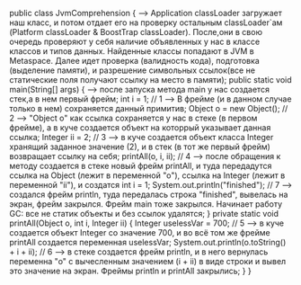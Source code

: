 public class JvmComprehension {            --> Application classLoader загружает наш класс, и потом отдает его на проверку остальным classLoader`ам (Platform classLoader & BoostTrap classLoader).
                                               После,они в свою очередь проверяют у себя наличие объявленных у нас в классе классов и типов данных. Найденные классы попадают в JVM в Metaspace.
                                               Далее идет проверка (валидность кода), подготовка (выделение памяти), и разрешение символьных ссылок(все не статические поля получают ссылку на место в памяти);
    public static void main(String[] args) {  --> после запуска метода main у нас создается стек,а в нем первый фрейм;
        int i = 1;                      // 1  --> В фрейме (и в данном случае только в нем) сохраняется данный примитив;
        Object o = new Object();        // 2  --> "Object o" как ссылка сохраняется у нас в стеке (в первом фрейме), а в куче создается объект на которрый указывает данная ссылка;
        Integer ii = 2;                 // 3  --> в куче создается объект класса Integer хранящий заданное значение (2), и в стек (в тот же первый фрейм) возвращает ссылку на себя;
        printAll(o, i, ii);             // 4  --> после обращения к методу создается в стеке новый фрейм printAll, и туда передадутся ссылка на Object (лежит в переменной "о"), ссылка на Integer (лежит в переменной "ii"), и создатся int i = 1; 
        System.out.println("finished"); // 7  --> создался фрейм println, туда передалась строка "finished", вывелась на экран, фрейм закрылся. Фрейм  main тоже закрылся. Начинает работу GC: все не статик объекты и без ссылок удалятся;
    }
    private static void printAll(Object o, int i, Integer ii) {
        Integer uselessVar = 700;                   // 5 --> в куче создается объект Integer со значение 700, и во всё том же фрейме printAll создается переменная uselessVar;
        System.out.println(o.toString() + i + ii);  // 6 --> в стеке создается фрейм println, и в него вернулась переменна "о" с вычесленным значением (i + ii) в виде строки и вывел это значение на экран. Фреймы println и printAll закрылись;
    }
}

